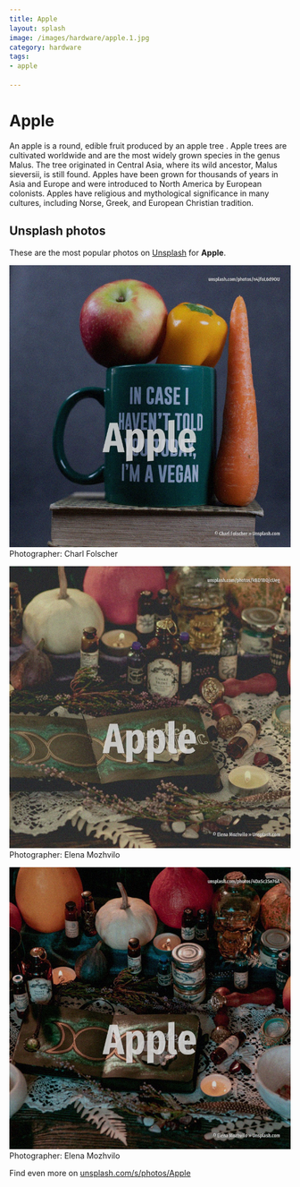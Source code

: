 ```yaml
---
title: Apple
layout: splash
image: /images/hardware/apple.1.jpg
category: hardware
tags:
- apple

---
```

# Apple

An apple is a round, edible fruit produced by an apple tree . Apple trees are cultivated worldwide and are the most widely grown species in the genus Malus. The tree originated in Central Asia, where its wild ancestor, Malus sieversii, is still found. Apples have been grown for thousands of years in Asia and Europe and were introduced to North  America by European colonists. Apples have religious and mythological significance in many cultures, including Norse, Greek, and  European Christian tradition. 

 
## Unsplash photos
These are the most popular photos on [Unsplash](https://unsplash.com) for **Apple**.
 
![Apple](/images/hardware/apple.1.jpg)
Photographer:  Charl Folscher
 
![Apple](/images/hardware/apple.2.jpg)
Photographer:  Elena Mozhvilo
 
![Apple](/images/hardware/apple.3.jpg)
Photographer:  Elena Mozhvilo
 
Find even more on [unsplash.com/s/photos/Apple](https://unsplash.com/s/photos/Apple)
 
